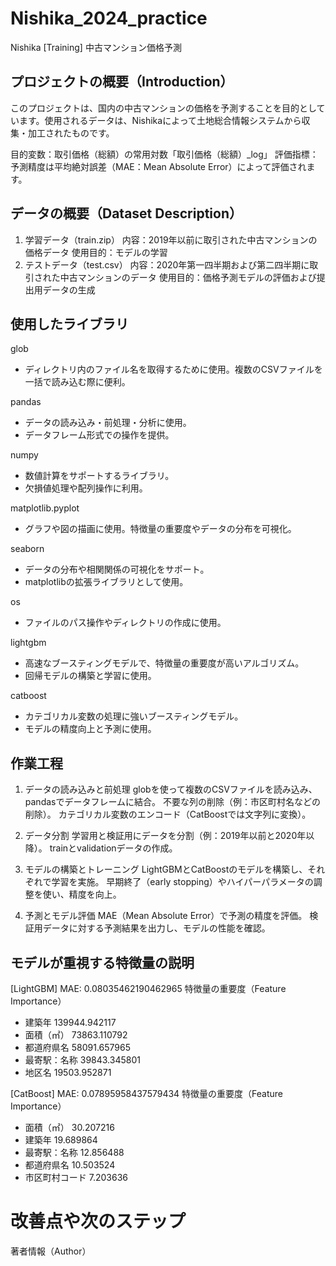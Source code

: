 # Nishika_2024_practice
Nishika [Training] 中古マンション価格予測

## プロジェクトの概要（Introduction）
このプロジェクトは、国内の中古マンションの価格を予測することを目的としています。使用されるデータは、Nishikaによって土地総合情報システムから収集・加工されたものです。

目的変数：取引価格（総額）の常用対数「取引価格（総額）_log」
評価指標：予測精度は平均絶対誤差（MAE：Mean Absolute Error）によって評価されます。

## データの概要（Dataset Description）
1. 学習データ（train.zip）
内容：2019年以前に取引された中古マンションの価格データ
使用目的：モデルの学習
2. テストデータ（test.csv）
内容：2020年第一四半期および第二四半期に取引された中古マンションのデータ
使用目的：価格予測モデルの評価および提出用データの生成

## 使用したライブラリ
glob
- ディレクトリ内のファイル名を取得するために使用。複数のCSVファイルを一括で読み込む際に便利。

pandas
- データの読み込み・前処理・分析に使用。
- データフレーム形式での操作を提供。

numpy
- 数値計算をサポートするライブラリ。
- 欠損値処理や配列操作に利用。

matplotlib.pyplot
- グラフや図の描画に使用。特徴量の重要度やデータの分布を可視化。

seaborn
- データの分布や相関関係の可視化をサポート。
- matplotlibの拡張ライブラリとして使用。

os
- ファイルのパス操作やディレクトリの作成に使用。

lightgbm
- 高速なブースティングモデルで、特徴量の重要度が高いアルゴリズム。
- 回帰モデルの構築と学習に使用。

catboost
- カテゴリカル変数の処理に強いブースティングモデル。
- モデルの精度向上と予測に使用。

## 作業工程
1. データの読み込みと前処理
globを使って複数のCSVファイルを読み込み、pandasでデータフレームに結合。
不要な列の削除（例：市区町村名などの削除）。
カテゴリカル変数のエンコード（CatBoostでは文字列に変換）。

2. データ分割
学習用と検証用にデータを分割（例：2019年以前と2020年以降）。
trainとvalidationデータの作成。

3. モデルの構築とトレーニング
LightGBMとCatBoostのモデルを構築し、それぞれで学習を実施。
早期終了（early stopping）やハイパーパラメータの調整を使い、精度を向上。

4. 予測とモデル評価
MAE（Mean Absolute Error）で予測の精度を評価。
検証用データに対する予測結果を出力し、モデルの性能を確認。

## モデルが重視する特徴量の説明
[LightGBM]
MAE: 0.08035462190462965
特徴量の重要度（Feature Importance）
- 建築年  139944.942117
- 面積（㎡）   73863.110792
- 都道府県名   58091.657965
- 最寄駅：名称   39843.345801
- 地区名   19503.952871


[CatBoost]
MAE: 0.07895958437579434
特徴量の重要度（Feature Importance）
- 面積（㎡）  30.207216
- 建築年  19.689864
- 最寄駅：名称  12.856488
- 都道府県名  10.503524
- 市区町村コード   7.203636


# 改善点や次のステップ

著者情報（Author）


